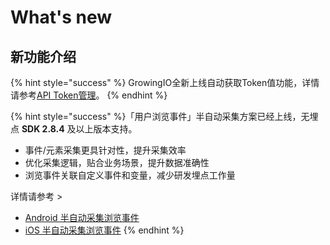 # What's new

## 新功能介绍

{% hint style="success" %}
GrowingIO全新上线自动获取Token值功能，详情请参考[API Token管理]()。
{% endhint %}

{% hint style="success" %}
​「用户浏览事件」半自动采集方案已经上线，无埋点 **SDK 2.8.4** 及以上版本支持。

* 事件/元素采集更具针对性，提升采集效率
* 优化采集逻辑，贴合业务场景，提升数据准确性
* 浏览事件关联自定义事件和变量，减少研发埋点工作量

详情请参考 &gt;

* [Android 半自动采集浏览事件](kai-fa-zhe-wen-dang/sdkintegrated/android-sdk/android-imp.md)   
* [iOS 半自动采集浏览事件](kai-fa-zhe-wen-dang/sdkintegrated/ios-sdk/ios-imp.md)
{% endhint %}

